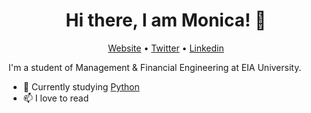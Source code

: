 <h1 align="center">Hi there, I am Monica! 👋</h1>

<p align="center">
  <a href="https://github.com/monicahd21">Website</a> •
  <a href="https://github.com/monicahd21">Twitter</a> •
  <a href="https://github.com/monicahd21">Linkedin</a>
</p>

I'm a student of Management & Financial Engineering at EIA University.

* 💼 Currently studying [Python](https://www.python.org) <br/>
* 📫 I love to read
